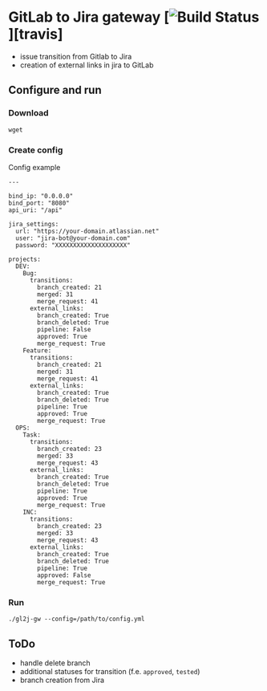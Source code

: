 # GitLab to Jira gateway [![Build Status](https://travis-ci.org/dokshukin/gl2j-gw.svg)][travis]
* issue transition from Gitlab to Jira
* creation of external links in jira to GitLab

## Configure and run

### Download
    wget 


### Create config
Config example
```
---

bind_ip: "0.0.0.0"
bind_port: "8080"
api_uri: "/api"

jira_settings:
  url: "https://your-domain.atlassian.net"
  user: "jira-bot@your-domain.com"
  password: "XXXXXXXXXXXXXXXXXXXX"

projects:
  DEV:
    Bug:
      transitions:
        branch_created: 21
        merged: 31
        merge_request: 41
      external_links:
        branch_created: True
        branch_deleted: True
        pipeline: False
        approved: True
        merge_request: True
    Feature:
      transitions:
        branch_created: 21
        merged: 31
        merge_request: 41
      external_links:
        branch_created: True
        branch_deleted: True
        pipeline: True
        approved: True
        merge_request: True
  OPS:
    Task:
      transitions:
        branch_created: 23
        merged: 33
        merge_request: 43
      external_links:
        branch_created: True
        branch_deleted: True
        pipeline: True
        approved: True
        merge_request: True
    INC:
      transitions:
        branch_created: 23
        merged: 33
        merge_request: 43
      external_links:
        branch_created: True
        branch_deleted: True
        pipeline: True
        approved: False
        merge_request: True
```

### Run
    ./gl2j-gw --config=/path/to/config.yml

## ToDo
* handle delete branch
* additional statuses for transition (f.e. `approved`, `tested`)
* branch creation from Jira


